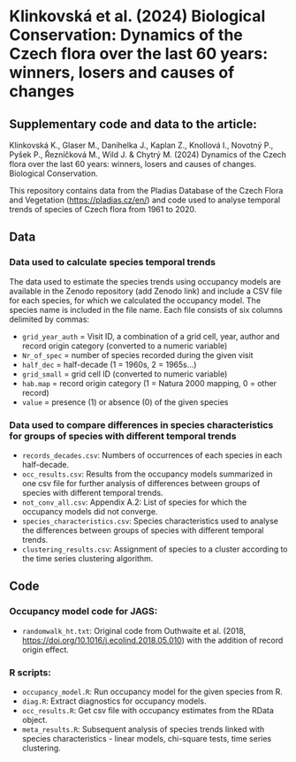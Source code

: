 # Klinkovská et al. (2024) Biological Conservation: Dynamics of the Czech flora over the last 60 years: winners, losers and causes of changes

## Supplementary code and data to the article: 

Klinkovská K., Glaser M., Danihelka J., Kaplan Z., Knollová I., Novotný P., Pyšek P., Řezníčková M., Wild J. & Chytrý M. (2024) Dynamics of the Czech flora over the last 60 years: winners, losers and causes of changes. Biological Conservation.

This repository contains data from the Pladias Database of the Czech Flora and Vegetation (https://pladias.cz/en/) and code used to analyse temporal trends of species of Czech flora from 1961 to 2020. 

## Data
### Data used to calculate species temporal trends
The data used to estimate the species trends using occupancy models are available in the Zenodo repository (add Zenodo link) and include a CSV file for each species, for which we calculated the occupancy model. The species name is included in the file name. Each file consists of six columns delimited by commas: 
* `grid_year_auth` = Visit ID, a combination of a grid cell, year, author and record origin category (converted to a numeric variable)
* `Nr_of_spec` = number of species recorded during the given visit 
* `half_dec` = half-decade (1 = 1960s, 2 = 1965s...)
* `grid_small` = grid cell ID (converted to numeric variable)
* `hab.map` = record origin category (1 = Natura 2000 mapping, 0 = other record)
* `value` = presence (1) or absence (0) of the given species

### Data used to compare differences in species characteristics for groups of species with different temporal trends
* `records_decades.csv`: Numbers of occurrences of each species in each half-decade.
* `occ_results.csv`: Results from the occupancy models summarized in one csv file for further analysis of differences between groups of species with different temporal trends.
* `not_conv_all.csv`: Appendix A.2: List of species for which the occupancy models did not converge.
* `species_characteristics.csv`: Species characteristics used to analyse the differences between groups of species with different temporal trends.
* `clustering_results.csv`: Assignment of species to a cluster according to the time series clustering algorithm.

## Code
### Occupancy model code for JAGS:
* `randomwalk_ht.txt`: Original code from Outhwaite et al. (2018, https://doi.org/10.1016/j.ecolind.2018.05.010) with the addition of record origin effect.

### R scripts:

* `occupancy_model.R`: Run occupancy model for the given species from R.
* `diag.R`: Extract diagnostics for occupancy models.
* `occ_results.R`: Get csv file with occupancy estimates from the RData object.
* `meta_results.R`: Subsequent analysis of species trends linked with species characteristics - linear models, chi-square tests, time series clustering.
